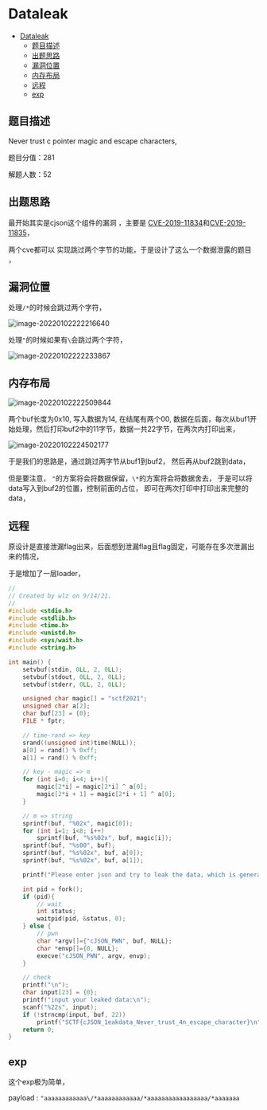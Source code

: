 # Dataleak 

* [Dataleak](#dataleak)
   * [题目描述](#题目描述)
   * [出题思路](#出题思路)
   * [漏洞位置](#漏洞位置)
   * [内存布局](#内存布局)
   * [远程](#远程)
   * [exp](#exp)

## 题目描述

Never trust c pointer magic and escape characters,

题目分值：281

解题人数：52

## 出题思路

最开始其实是cjson这个组件的漏洞 ，主要是 [CVE-2019-11834](https://github.com/DaveGamble/cJSON/issues/337)和[CVE-2019-11835](https://github.com/DaveGamble/cJSON/issues/338)，

两个cve都可以 实现跳过两个字节的功能，于是设计了这么一个数据泄露的题目 ，

## 漏洞位置

处理`/*`的时候会跳过两个字符， 

![image-20220102222216640](https://s2.loli.net/2022/01/02/e6srBoGQUD3bYuV.png)

处理`"`的时候如果有`\`会跳过两个字符，

![image-20220102222233867](https://s2.loli.net/2022/01/02/VLIBKDjrwqmAC6G.png)

## 内存布局

![image-20220102222509844](https://s2.loli.net/2022/01/02/8GBscmvkDXnhRxF.png)

两个buf长度为0x10, 写入数据为14, 在结尾有两个00, 数据在后面，每次从buf1开始处理，然后打印buf2中的11字节，数据一共22字节，在两次内打印出来，



![image-20220102224502177](https://s2.loli.net/2022/01/02/xN6TqbmXndYoksv.png)

于是我们的思路是，通过跳过两字节从buf1到buf2， 然后再从buf2跳到data， 

但是要注意， `"`的方案将会将数据保留，`\*`的方案将会将数据舍去， 于是可以将data写入到buf2的位置，控制前面的占位， 即可在两次打印中打印出来完整的data， 

## 远程

原设计是直接泄漏flag出来，后面想到泄漏flag且flag固定，可能存在多次泄漏出来的情况，

于是增加了一层loader， 

```c
//
// Created by wlz on 9/14/21.
//
#include <stdio.h>
#include <stdlib.h>
#include <time.h>
#include <unistd.h>
#include <sys/wait.h>
#include <string.h>

int main() {
    setvbuf(stdin, 0LL, 2, 0LL);
    setvbuf(stdout, 0LL, 2, 0LL);
    setvbuf(stderr, 0LL, 2, 0LL);

    unsigned char magic[] = "sctf2021";
    unsigned char a[2];
    char buf[23] = {0};
    FILE * fptr;

    // time-rand => key
    srand((unsigned int)time(NULL));
    a[0] = rand() % 0xff;
    a[1] = rand() % 0xff;

    // key - magic => m
    for (int i=0; i<4; i++){
        magic[2*i] = magic[2*i] ^ a[0];
        magic[2*i + 1] = magic[2*i + 1] ^ a[0];
    }

    // m => string
    sprintf(buf, "%02x", magic[0]);
    for (int i=1; i<8; i++)
        sprintf(buf, "%s%02x", buf, magic[i]);
    sprintf(buf, "%s00", buf);
    sprintf(buf, "%s%02x", buf, a[0]);
    sprintf(buf, "%s%02x", buf, a[1]);

    printf("Please enter json and try to leak the data, which is generated randomly each time and has a length of 22.\n");

    int pid = fork();
    if (pid){
        // wait
        int status;
        waitpid(pid, &status, 0);
    } else {
        // pwn
        char *argv[]={"cJSON_PWN", buf, NULL};
        char *envp[]={0, NULL};
        execve("cJSON_PWN", argv, envp);
    }

    // check
    printf("\n");
    char input[23] = {0};
    printf("input your leaked data:\n");
    scanf("%22s", input);
    if (!strncmp(input, buf, 22))
        printf("SCTF{cJSON_1eakdata_Never_trust_4n_escape_character}\n");
    return 0;
}
```

## exp

这个exp极为简单，

payload : `"aaaaaaaaaaaa\/*aaaaaaaaaaaa/*aaaaaaaaaaaaaaaaa/*aaaaaaa`

